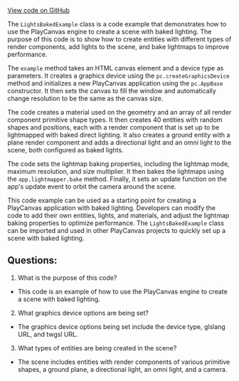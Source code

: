 [View code on GitHub](https://github.com/playcanvas/engine/examples/src/examples/graphics/lights-baked.tsx)

The `LightsBakedExample` class is a code example that demonstrates how to use the PlayCanvas engine to create a scene with baked lighting. The purpose of this code is to show how to create entities with different types of render components, add lights to the scene, and bake lightmaps to improve performance.

The `example` method takes an HTML canvas element and a device type as parameters. It creates a graphics device using the `pc.createGraphicsDevice` method and initializes a new PlayCanvas application using the `pc.AppBase` constructor. It then sets the canvas to fill the window and automatically change resolution to be the same as the canvas size.

The code creates a material used on the geometry and an array of all render component primitive shape types. It then creates 40 entities with random shapes and positions, each with a render component that is set up to be lightmapped with baked direct lighting. It also creates a ground entity with a plane render component and adds a directional light and an omni light to the scene, both configured as baked lights.

The code sets the lightmap baking properties, including the lightmap mode, maximum resolution, and size multiplier. It then bakes the lightmaps using the `app.lightmapper.bake` method. Finally, it sets an update function on the app's update event to orbit the camera around the scene.

This code example can be used as a starting point for creating a PlayCanvas application with baked lighting. Developers can modify the code to add their own entities, lights, and materials, and adjust the lightmap baking properties to optimize performance. The `LightsBakedExample` class can be imported and used in other PlayCanvas projects to quickly set up a scene with baked lighting.
## Questions: 
 1. What is the purpose of this code?
- This code is an example of how to use the PlayCanvas engine to create a scene with baked lighting.

2. What graphics device options are being set?
- The graphics device options being set include the device type, glslang URL, and twgsl URL.

3. What types of entities are being created in the scene?
- The scene includes entities with render components of various primitive shapes, a ground plane, a directional light, an omni light, and a camera.